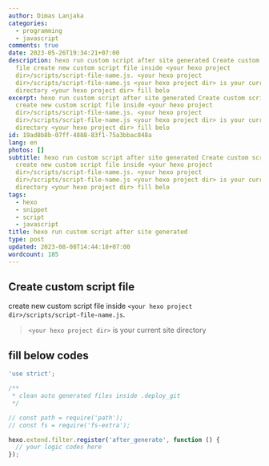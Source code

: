 ```yaml
---
author: Dimas Lanjaka
categories:
  - programming
  - javascript
comments: true
date: 2023-05-26T19:34:21+07:00
description: hexo run custom script after site generated Create custom script
  file create new custom script file inside <your hexo project
  dir>/scripts/script-file-name.js. <your hexo project
  dir>/scripts/script-file-name.js <your hexo project dir> is your current site
  directory <your hexo project dir> fill belo
excerpt: hexo run custom script after site generated Create custom script file
  create new custom script file inside <your hexo project
  dir>/scripts/script-file-name.js. <your hexo project
  dir>/scripts/script-file-name.js <your hexo project dir> is your current site
  directory <your hexo project dir> fill belo
id: 19ad8b8b-07ff-4888-83f1-75a3bbac848a
lang: en
photos: []
subtitle: hexo run custom script after site generated Create custom script file
  create new custom script file inside <your hexo project
  dir>/scripts/script-file-name.js. <your hexo project
  dir>/scripts/script-file-name.js <your hexo project dir> is your current site
  directory <your hexo project dir> fill belo
tags:
  - hexo
  - snippet
  - script
  - javascript
title: hexo run custom script after site generated
type: post
updated: 2023-08-08T14:44:18+07:00
wordcount: 185
---
```


## Create custom script file
create new custom script file inside `<your hexo project dir>/scripts/script-file-name.js`.
> `<your hexo project dir>` is your current site directory

## fill below codes
```js
'use strict';

/**
 * clean auto generated files inside .deploy_git
 */

// const path = require('path');
// const fs = require('fs-extra');

hexo.extend.filter.register('after_generate', function () {
  // your logic codes here
});
```
